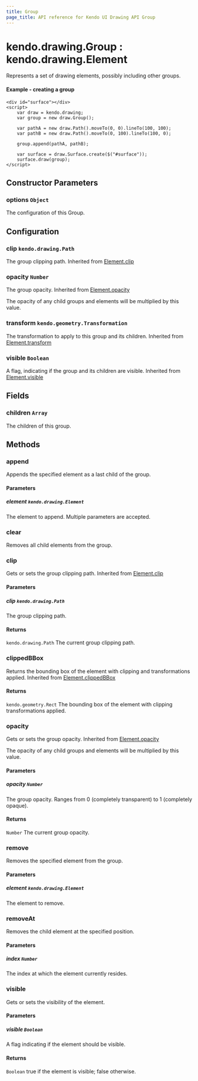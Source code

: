 ```yaml
---
title: Group
page_title: API reference for Kendo UI Drawing API Group
---
```


# kendo.drawing.Group : kendo.drawing.Element
Represents a set of drawing elements, possibly including other groups.

#### Example - creating a group
    <div id="surface"></div>
    <script>
        var draw = kendo.drawing;
        var group = new draw.Group();

        var pathA = new draw.Path().moveTo(0, 0).lineTo(100, 100);
        var pathB = new draw.Path().moveTo(0, 100).lineTo(100, 0);

        group.append(pathA, pathB);

        var surface = draw.Surface.create($("#surface"));
        surface.draw(group);
    </script>

## Constructor Parameters

### options `Object`
The configuration of this Group.

## Configuration

### clip `kendo.drawing.Path`
The group clipping path.
Inherited from [Element.clip](element#configuration-clip)

### opacity `Number`
The group opacity.
Inherited from [Element.opacity](element#configuration-opacity)

The opacity of any child groups and elements will be multiplied by this value.

### transform `kendo.geometry.Transformation`
The transformation to apply to this group and its children.
Inherited from [Element.transform](element#configuration-transform)

### visible `Boolean`
A flag, indicating if the group and its children are visible.
Inherited from [Element.visible](element#configuration-visible)

## Fields

### children `Array`
The children of this group.

## Methods

### append
Appends the specified element as a last child of the group.

#### Parameters

##### element `kendo.drawing.Element`
The element to append. Multiple parameters are accepted.


### clear
Removes all child elements from the group.


### clip
Gets or sets the group clipping path.
Inherited from [Element.clip](element#methods-clip)

#### Parameters

##### clip `kendo.drawing.Path`
The group clipping path.

#### Returns
`kendo.drawing.Path` The current group clipping path.


### clippedBBox
Returns the bounding box of the element with clipping and transformations applied.
Inherited from [Element.clippedBBox](element#methods-clippedBBox)

#### Returns
`kendo.geometry.Rect` The bounding box of the element with clipping transformations applied.


### opacity
Gets or sets the group opacity.
Inherited from [Element.opacity](element#methods-opacity)

The opacity of any child groups and elements will be multiplied by this value.

#### Parameters

##### opacity `Number`
The group opacity. Ranges from 0 (completely transparent) to 1 (completely opaque).

#### Returns
`Number` The current group opacity.


### remove
Removes the specified element from the group.

#### Parameters

##### element `kendo.drawing.Element`
The element to remove.


### removeAt
Removes the child element at the specified position.

#### Parameters

##### index `Number`
The index at which the element currently resides.


### visible
Gets or sets the visibility of the element.

#### Parameters

##### visible `Boolean`
A flag indicating if the element should be visible.

#### Returns
`Boolean` true if the element is visible; false otherwise.

